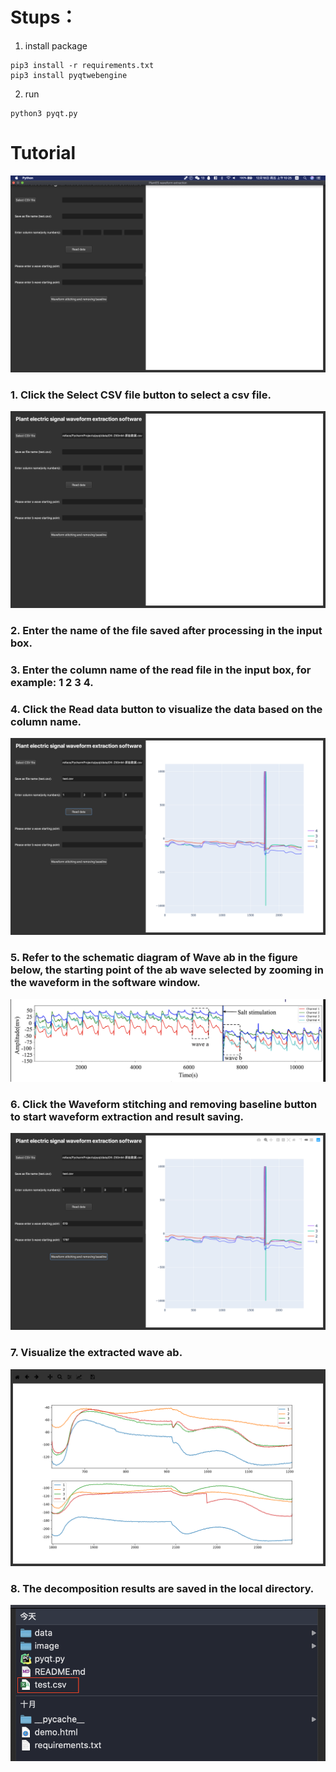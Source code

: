 # Stups：
1. install package
```
pip3 install -r requirements.txt
pip3 install pyqtwebengine
```
2. run 
```
python3 pyqt.py
```

# Tutorial
![1](./image/1.png) 
### 1. Click the Select CSV file button to select a csv file.  

![2](./image/2.png)  

### 2. Enter the name of the file saved after processing in the input box.
 

### 3. Enter the column name of the read file in the input box, for example: 1 2 3 4.

### 4. Click the Read data button to visualize the data based on the column name.

![3](./image/3.png) 


### 5. Refer to the schematic diagram of Wave ab in the figure below, the starting point of the ab wave selected by zooming in the waveform in the software window.

![7](./image/7.png) 
### 6. Click the Waveform stitching and removing baseline button to start waveform extraction and result saving.

![4](./image/4.png)  
### 7. Visualize the extracted wave ab.
![5](./image/5.png)  
### 8. The decomposition results are saved in the local directory.
![6](./image/6.png)


